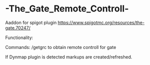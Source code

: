 # -The_Gate_Remote_Controll-


Aaddon for spigot plugin
https://www.spigotmc.org/resources/the-gate.70247/

Functionality:

Commands:
/getgrc to obtain remote controll for gate

If Dynmap plugin is detected markups are created/refreshed.
